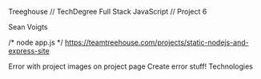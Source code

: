 Treeghouse // TechDegree
Full Stack JavaScript // Project 6

Sean Voigts

/* node app.js */
https://teamtreehouse.com/projects/static-nodejs-and-express-site

Error with project images on project page
Create error stuff!
Technologies